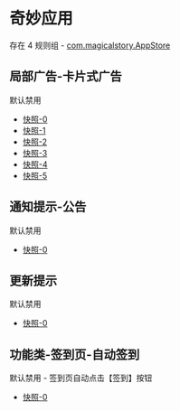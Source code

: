 # 奇妙应用

存在 4 规则组 - [com.magicalstory.AppStore](/src/apps/com.magicalstory.AppStore.ts)

## 局部广告-卡片式广告

默认禁用

- [快照-0](https://i.gkd.li/i/14771070)
- [快照-1](https://i.gkd.li/i/14771175)
- [快照-2](https://i.gkd.li/i/14771110)
- [快照-3](https://i.gkd.li/i/14771429)
- [快照-4](https://i.gkd.li/i/14668408)
- [快照-5](https://i.gkd.li/i/14758809)

## 通知提示-公告

默认禁用

- [快照-0](https://i.gkd.li/i/13437553)

## 更新提示

默认禁用

- [快照-0](https://i.gkd.li/i/13459373)

## 功能类-签到页-自动签到

默认禁用 - 签到页自动点击【签到】按钮

- [快照-0](https://i.gkd.li/i/14168441)
